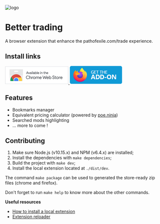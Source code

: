 ![logo](https://user-images.githubusercontent.com/4255460/70675096-29118280-1c56-11ea-8e58-c8e74423d0eb.png)

# Better trading

A browser extension that enhance the pathofexile.com/trade experience.

## Install links

<a href="https://chrome.google.com/webstore/detail/better-pathofexile-tradin/fhlinfpmdlijegjlpgedcmglkakaghnk" target="_blank">
  <img src="./.github/readme/chrome-button.png" alt="Download for Google Chrome">
</a>
<a href="https://addons.mozilla.org/en-CA/firefox/addon/better-pathofexile-trading" target="_blank">
  <img src="./.github/readme/firefox-button.png" alt="Download for Firefox">
</a>

## Features

- Bookmarks manager
- Equivalent pricing calculator (powered by [poe.ninja](https://poe.ninja/))
- Searched mods highlighting
- ... more to come !

## Contributing

1. Make sure Node.js (v10.15.x) and NPM (v6.4.x) are installed;
2. Install the dependencies with `make dependencies`;
3. Build the project with `make dev`;
4. Install the local extension located at `./dist/dev`.

The command `make package` can be used to generated the store-ready zip files (chrome and firefox).

Don't forget to run `make help` to know more about the other commands.

**Useful resources**

- [How to install a local extension](https://developer.chrome.com/extensions/getstarted)
- [Extension reloader](https://chrome.google.com/webstore/detail/extensions-reloader/fimgfedafeadlieiabdeeaodndnlbhid)
